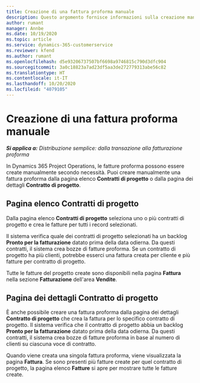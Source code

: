 ```yaml
---
title: Creazione di una fattura proforma manuale
description: Questo argomento fornisce informazioni sulla creazione manuale di una fattura proforma in Project Operations.
author: rumant
manager: Annbe
ms.date: 10/19/2020
ms.topic: article
ms.service: dynamics-365-customerservice
ms.reviewer: kfend
ms.author: rumant
ms.openlocfilehash: d5e93206737507bf6698a9746815c790d3dfc904
ms.sourcegitcommit: 3a0c18823a7ad23df5aa3de272779313abe56c82
ms.translationtype: HT
ms.contentlocale: it-IT
ms.lasthandoff: 10/20/2020
ms.locfileid: "4079105"
---
```

# <a name="creating-a-manual-proforma-invoice"></a>Creazione di una fattura proforma manuale

_**Si applica a:** Distribuzione semplice: dalla transazione alla fatturazione proforma_

In Dynamics 365 Project Operations, le fatture proforma possono essere create manualmente secondo necessità. Puoi creare manualmente una fattura proforma dalla pagina elenco **Contratti di progetto** o dalla pagina dei dettagli **Contratto di progetto**.

##  <a name="project-contracts-list-page"></a>Pagina elenco Contratti di progetto

Dalla pagina elenco **Contratti di progetto** seleziona uno o più contratti di progetto e crea le fatture per tutti i record selezionati.

Il sistema verifica quale dei contratti di progetto selezionati ha un backlog **Pronto per la fatturazione** datato prima della data odierna. Da questi contratti, il sistema crea bozze di fatture proforma. Se un contratto di progetto ha più clienti, potrebbe esserci una fattura creata per cliente e più fatture per contratto di progetto.

Tutte le fatture del progetto create sono disponibili nella pagina **Fattura** nella sezione **Fatturazione** dell'area **Vendite**.

## <a name="project-contract-details-page"></a>Pagina dei dettagli Contratto di progetto

È anche possibile creare una fattura proforma dalla pagina dei dettagli **Contratto di progetto** che crea la fattura per lo specifico contratto di progetto. Il sistema verifica che il contratto di progetto abbia un backlog **Pronto per la fatturazione** datato prima della data odierna. Da questi contratti, il sistema crea bozze di fatture proforma in base al numero di clienti su ciascuna voce di contratto.

Quando viene creata una singola fattura proforma, viene visualizzata la pagina **Fattura**. Se sono presenti più fatture create per quel contratto di progetto, la pagina elenco **Fatture** si apre per mostrare tutte le fatture create.

